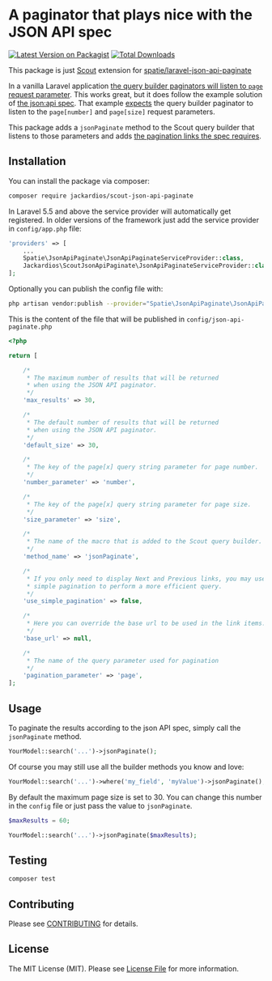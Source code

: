 # A paginator that plays nice with the JSON API spec

[![Latest Version on Packagist](https://img.shields.io/packagist/v/jackardios/scout-json-api-paginate.svg?style=flat-square)](https://packagist.org/packages/jackardios/scout-json-api-paginate)
[![Total Downloads](https://img.shields.io/packagist/dt/jackardios/scout-json-api-paginate.svg?style=flat-square)](https://packagist.org/packages/jackardios/scout-json-api-paginate)

This package is just [Scout](https://github.com/laravel/scout) extension for [spatie/laravel-json-api-paginate](https://github.com/spatie/laravel-json-api-paginate)

In a vanilla Laravel application [the query builder paginators will listen to `page` request parameter](https://laravel.com/docs/master/pagination#paginating-query-builder-results). This works great, but it does follow the example solution of [the json:api spec](http://jsonapi.org/). That example [expects](http://jsonapi.org/examples/#pagination) the query builder paginator to listen to the `page[number]` and `page[size]` request parameters. 

This package adds a `jsonPaginate` method to the Scout query builder that listens to those parameters and adds [the pagination links the spec requires](http://jsonapi.org/format/#fetching-pagination).

## Installation

You can install the package via composer:

```bash
composer require jackardios/scout-json-api-paginate
```

In Laravel 5.5 and above the service provider will automatically get registered. In older versions of the framework just add the service provider in `config/app.php` file:

```php
'providers' => [
    ...
    Spatie\JsonApiPaginate\JsonApiPaginateServiceProvider::class,
    Jackardios\ScoutJsonApiPaginate\JsonApiPaginateServiceProvider::class,
];
```

Optionally you can publish the config file with:

```bash
php artisan vendor:publish --provider="Spatie\JsonApiPaginate\JsonApiPaginateServiceProvider" --tag="config"
```

This is the content of the file that will be published in `config/json-api-paginate.php`

```php
<?php

return [

    /*
     * The maximum number of results that will be returned
     * when using the JSON API paginator.
     */
    'max_results' => 30,

    /*
     * The default number of results that will be returned
     * when using the JSON API paginator.
     */
    'default_size' => 30,

    /*
     * The key of the page[x] query string parameter for page number.
     */
    'number_parameter' => 'number',

    /*
     * The key of the page[x] query string parameter for page size.
     */
    'size_parameter' => 'size',

    /*
     * The name of the macro that is added to the Scout query builder.
     */
    'method_name' => 'jsonPaginate',

    /*
     * If you only need to display Next and Previous links, you may use
     * simple pagination to perform a more efficient query.
     */
    'use_simple_pagination' => false,

    /*
     * Here you can override the base url to be used in the link items.
     */
    'base_url' => null,

    /*
     * The name of the query parameter used for pagination
     */
    'pagination_parameter' => 'page',
];
```

## Usage

To paginate the results according to the json API spec, simply call the `jsonPaginate` method.

```php
YourModel::search('...')->jsonPaginate();
```

Of course you may still use all the builder methods you know and love:

```php
YourModel::search('...')->where('my_field', 'myValue')->jsonPaginate();
```

By default the maximum page size is set to 30. You can change this number in the `config` file or just pass the value to  `jsonPaginate`.

```php
$maxResults = 60;

YourModel::search('...')->jsonPaginate($maxResults);
```

## Testing

```bash
composer test
```

## Contributing

Please see [CONTRIBUTING](CONTRIBUTING.md) for details.

## License

The MIT License (MIT). Please see [License File](LICENSE) for more information.
